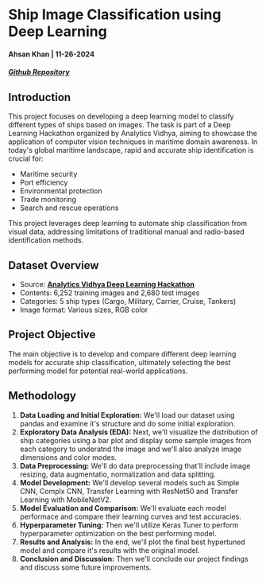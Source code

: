 # Ship Image Classification using Deep Learning
#### Ahsan Khan | 11-26-2024
##### [Github Repository](https://github.com/Ahsanakhan/CSCA-5642-Final-Project)

## Introduction
This project focuses on developing a deep learning model to classify different types of ships based on images. The task is part of a Deep Learning Hackathon organized by Analytics Vidhya, aiming to showcase the application of computer vision techniques in maritime domain awareness. In today's global maritime landscape, rapid and accurate ship identification is crucial for:
- Maritime security
- Port efficiency
- Environmental protection
- Trade monitoring
- Search and rescue operations

This project leverages deep learning to automate ship classification from visual data, addressing limitations of traditional manual and radio-based identification methods.

## Dataset Overview
- Source: **[Analytics Vidhya Deep Learning Hackathon](https://www.kaggle.com/datasets/arpitjain007/game-of-deep-learning-ship-datasets/code)**
- Contents: 6,252 training images and 2,680 test images
- Categories: 5 ship types (Cargo, Military, Carrier, Cruise, Tankers)
- Image format: Various sizes, RGB color

## Project Objective
The main objective is to develop and compare different deep learning models for accurate ship classification, ultimately selecting the best performing model for potential real-world applications.
## Methodology
1. **Data Loading and Initial Exploration:** We'll load our dataset using pandas and examine it's structure and do some initial exploration.
2. **Exploratory Data Analysis (EDA):** Next, we'll visualize the distribution of ship categories using a bar plot and display some sample images from each category to underatnd the image and we'll also analyze image dimensions and color modes.
3. **Data Preprocessing:** We'll do data preprocessing that'll include image resizing, data augmentatio, normalization and data splitting.
4. **Model Development:** We'll develop several models such as Simple CNN, Complx CNN, Transfer Learning with ResNet50 and Transfer Learning with MobileNetV2.
5. **Model Evaluation and Comparison:** We'll evaluate each model performace and compare their learning curves and test accuracies.
6. **Hyperparameter Tuning:** Then we'll utilize Keras Tuner to perform hyperparameter optimization on the best performing model.
7. **Results and Analysis:** In the end, we'll plot the final best hypertuned model and compare it's results with the original model.
8. **Conclusion and Discussion:** Then we'll conclude our project findings and discuss some future improvements.

